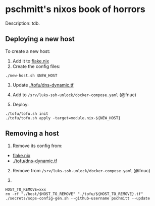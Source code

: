 # pschmitt's nixos book of horrors

Description: tdb.


## Deploying a new host

To create a new host:

1. Add it to [flake.nix](./flake.nix)
2. Create the config files:

```shell
./new-host.sh $NEW_HOST
```

3. Update [./tofu/dns-dynamic.tf](./tofu/dns-dynamic.tf)

4. Add to `/srv/luks-ssh-unlock/docker-compose.yaml` (@fnuc)

5. Deploy:

```shell
./tofu/tofu.sh init
./tofu/tofu.sh apply -target=module.nix-${NEW_HOST}
```

## Removing a host

1. Remove its config from:
- [flake.nix](./flake.nix)
- [./tofu/dns-dynamic.tf](./tofu/dns-dynamic.tf)

2. Remove from `/srv/luks-ssh-unlock/docker-compose.yaml` (@fnuc)

3.
```shell
HOST_TO_REMOVE=xxx
rm -rf "./host/$HOST_TO_REMOVE" "./tofu/${HOST_TO_REMOVE}.tf"
./secrets/sops-config-gen.sh --github-username pschmitt --update
```
